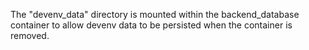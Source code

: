 The "devenv_data" directory is mounted within the backend_database container to allow devenv data to be persisted 
when the container is removed.